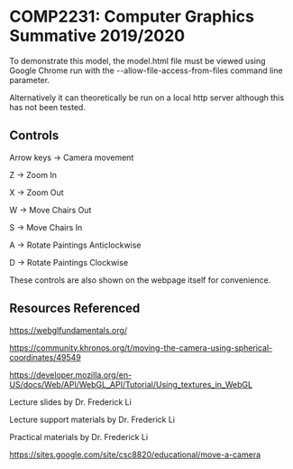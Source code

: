 # COMP2231: Computer Graphics Summative 2019/2020

To demonstrate this model, the model.html file must be viewed using Google Chrome run with the --allow-file-access-from-files command line parameter.

Alternatively it can theoretically be run on a local http server although this has not been tested.

## Controls

Arrow keys -> Camera movement

Z -> Zoom In

X -> Zoom Out

W -> Move Chairs Out

S -> Move Chairs In

A -> Rotate Paintings Anticlockwise

D -> Rotate Paintings Clockwise

These controls are also shown on the webpage itself for convenience.

## Resources Referenced

https://webglfundamentals.org/

https://community.khronos.org/t/moving-the-camera-using-spherical-coordinates/49549

https://developer.mozilla.org/en-US/docs/Web/API/WebGL_API/Tutorial/Using_textures_in_WebGL

Lecture slides by Dr. Frederick Li

Lecture support materials by Dr. Frederick Li

Practical materials by Dr. Frederick Li

https://sites.google.com/site/csc8820/educational/move-a-camera


